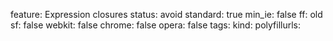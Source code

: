 feature: Expression closures
status: avoid
standard: true
min_ie: false
ff: old
sf: false
webkit: false
chrome: false
opera: false
tags:
kind:
polyfillurls:

